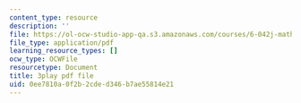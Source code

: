 ```yaml
---
content_type: resource
description: ''
file: https://ol-ocw-studio-app-qa.s3.amazonaws.com/courses/6-042j-mathematics-for-computer-science-fall-2010/0ee7810a0f2b2cded346b7ae55814e21_X9eErxRjQEI.pdf
file_type: application/pdf
learning_resource_types: []
ocw_type: OCWFile
resourcetype: Document
title: 3play pdf file
uid: 0ee7810a-0f2b-2cde-d346-b7ae55814e21
---
```

